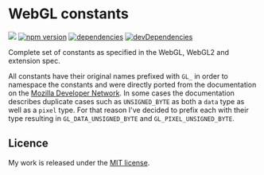 # WebGL constants

![](http://img.badgesize.io/TimvanScherpenzeel/webgl-constants/master/dist/webgl-constants.cjs.js.svg?compression=gzip&maxAge=60)
[![npm version](https://badge.fury.io/js/timvanscherpenzeel%2Fwebgl-constants.svg)](https://badge.fury.io/js/timvanscherpenzeel%2Fwebgl-constants)
[![dependencies](https://david-dm.org/timvanscherpenzeel/webgl-constants/webgl-constants.svg)](https://david-dm.org/timvanscherpenzeel/webgl-constants)
[![devDependencies](https://david-dm.org/timvanscherpenzeel/webgl-constants/dev-status.svg)](https://david-dm.org/timvanscherpenzeel/webgl-constants#info=devDependencies)

Complete set of constants as specified in the WebGL, WebGL2 and extension spec.

All constants have their original names prefixed with `GL_` in order to namespace the constants and were directly ported from the documentation on the [Mozilla Developer Network](https://developer.mozilla.org/en-US/docs/Web/API/WebGL_API/Constants). In some cases the documentation describes duplicate cases such as `UNSIGNED_BYTE` as both a `data` type as well as a `pixel` type. For that reason I've decided to prefix each with their type resulting in `GL_DATA_UNSIGNED_BYTE` and `GL_PIXEL_UNSIGNED_BYTE`.

## Licence

My work is released under the [MIT license](https://raw.githubusercontent.com/TimvanScherpenzeel/webgl-constants/master/LICENSE).
